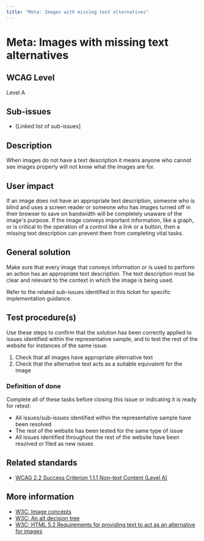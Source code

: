 ```yaml
---
title: "Meta: Images with missing text alternatives"
---
```


# Meta: Images with missing text alternatives

## WCAG Level

Level A

## Sub-issues

* [Linked list of sub-issues]

## Description

When images do not have a text description it means anyone who cannot see images properly will not know what the images are for.

## User impact

If an image does not have an appropriate text description, someone who is blind and uses a screen reader or someone who has images turned off in their browser to save on bandwidth will be completely unaware of the image's purpose. If the image conveys important information, like a graph, or is critical to the operation of a control like a link or a button, then a missing text description can prevent them from completing vital tasks.

## General solution

Make sure that every image that conveys information or is used to perform an action has an appropriate text description. The text description must be clear and relevant to the context in which the image is being used.

Refer to the related sub-issues identified in this ticket for specific implementation guidance.

## Test procedure(s)

Use these steps to confirm that the solution has been correctly applied to issues identified within the representative sample, and to test the rest of the website for instances of the same issue.

1. Check that all images have appropriate alternative text
2. Check that the alternative text acts as a suitable equivalent for the image

### Definition of done

Complete all of these tasks before closing this issue or indicating it is ready for retest:

* All issues/sub-issues identified within the representative sample have been resolved
* The rest of the website has been tested for the same type of issue
* All issues identified throughout the rest of the website have been resolved or filed as new issues

## Related standards

* [WCAG 2.2 Success Criterion 1.1.1 Non-text Content (Level A)](https://www.w3.org/TR/WCAG22/#non-text-content)

## More information

* [W3C: Image concepts](https://www.w3.org/WAI/tutorials/images/decision-tree/)
* [W3C: An alt decision tree](https://www.w3.org/WAI/tutorials/images/decision-tree/)
* [W3C: HTML 5.2 Requirements for providing text to act as an alternative for images](https://www.w3.org/TR/html52/semantics-embedded-content.html#alt-text)
